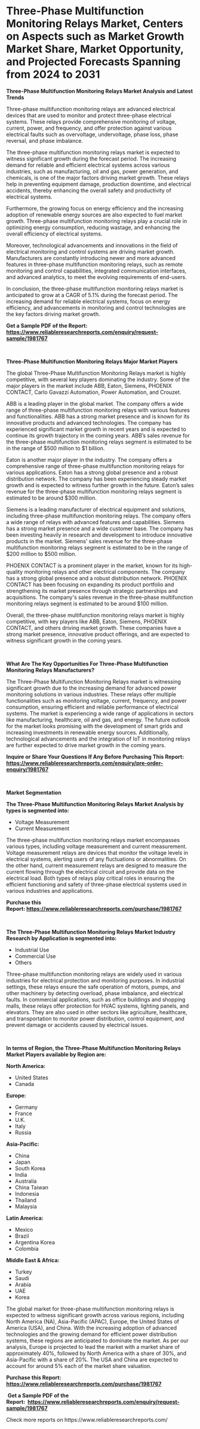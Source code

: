 <p><h1>Three-Phase Multifunction Monitoring Relays Market, Centers on Aspects such as Market Growth Market Share, Market Opportunity, and Projected Forecasts Spanning from 2024 to 2031</h1></p><p><strong>Three-Phase Multifunction Monitoring Relays Market Analysis and Latest Trends</strong></p>
<p><p>Three-phase multifunction monitoring relays are advanced electrical devices that are used to monitor and protect three-phase electrical systems. These relays provide comprehensive monitoring of voltage, current, power, and frequency, and offer protection against various electrical faults such as overvoltage, undervoltage, phase loss, phase reversal, and phase imbalance.</p><p>The three-phase multifunction monitoring relays market is expected to witness significant growth during the forecast period. The increasing demand for reliable and efficient electrical systems across various industries, such as manufacturing, oil and gas, power generation, and chemicals, is one of the major factors driving market growth. These relays help in preventing equipment damage, production downtime, and electrical accidents, thereby enhancing the overall safety and productivity of electrical systems.</p><p>Furthermore, the growing focus on energy efficiency and the increasing adoption of renewable energy sources are also expected to fuel market growth. Three-phase multifunction monitoring relays play a crucial role in optimizing energy consumption, reducing wastage, and enhancing the overall efficiency of electrical systems.</p><p>Moreover, technological advancements and innovations in the field of electrical monitoring and control systems are driving market growth. Manufacturers are constantly introducing newer and more advanced features in three-phase multifunction monitoring relays, such as remote monitoring and control capabilities, integrated communication interfaces, and advanced analytics, to meet the evolving requirements of end-users.</p><p>In conclusion, the three-phase multifunction monitoring relays market is anticipated to grow at a CAGR of 5.1% during the forecast period. The increasing demand for reliable electrical systems, focus on energy efficiency, and advancements in monitoring and control technologies are the key factors driving market growth.</p></p>
<p><strong>Get a Sample PDF of the Report:&nbsp; <a href="https://www.reliableresearchreports.com/enquiry/request-sample/1981767">https://www.reliableresearchreports.com/enquiry/request-sample/1981767</a></strong></p>
<p>&nbsp;</p>
<p><strong>Three-Phase Multifunction Monitoring Relays Major Market Players</strong></p>
<p><p>The global Three-Phase Multifunction Monitoring Relays market is highly competitive, with several key players dominating the industry. Some of the major players in the market include ABB, Eaton, Siemens, PHOENIX CONTACT, Carlo Gavazzi Automation, Power Automation, and Crouzet.</p><p>ABB is a leading player in the global market. The company offers a wide range of three-phase multifunction monitoring relays with various features and functionalities. ABB has a strong market presence and is known for its innovative products and advanced technologies. The company has experienced significant market growth in recent years and is expected to continue its growth trajectory in the coming years. ABB’s sales revenue for the three-phase multifunction monitoring relays segment is estimated to be in the range of $500 million to $1 billion.</p><p>Eaton is another major player in the industry. The company offers a comprehensive range of three-phase multifunction monitoring relays for various applications. Eaton has a strong global presence and a robust distribution network. The company has been experiencing steady market growth and is expected to witness further growth in the future. Eaton’s sales revenue for the three-phase multifunction monitoring relays segment is estimated to be around $300 million.</p><p>Siemens is a leading manufacturer of electrical equipment and solutions, including three-phase multifunction monitoring relays. The company offers a wide range of relays with advanced features and capabilities. Siemens has a strong market presence and a wide customer base. The company has been investing heavily in research and development to introduce innovative products in the market. Siemens’ sales revenue for the three-phase multifunction monitoring relays segment is estimated to be in the range of $200 million to $500 million.</p><p>PHOENIX CONTACT is a prominent player in the market, known for its high-quality monitoring relays and other electrical components. The company has a strong global presence and a robust distribution network. PHOENIX CONTACT has been focusing on expanding its product portfolio and strengthening its market presence through strategic partnerships and acquisitions. The company's sales revenue in the three-phase multifunction monitoring relays segment is estimated to be around $100 million.</p><p>Overall, the three-phase multifunction monitoring relays market is highly competitive, with key players like ABB, Eaton, Siemens, PHOENIX CONTACT, and others driving market growth. These companies have a strong market presence, innovative product offerings, and are expected to witness significant growth in the coming years.</p></p>
<p>&nbsp;</p>
<p><strong>What Are The Key Opportunities For Three-Phase Multifunction Monitoring Relays Manufacturers?</strong></p>
<p><p>The Three-Phase Multifunction Monitoring Relays market is witnessing significant growth due to the increasing demand for advanced power monitoring solutions in various industries. These relays offer multiple functionalities such as monitoring voltage, current, frequency, and power consumption, ensuring efficient and reliable performance of electrical systems. The market is experiencing a wide range of applications in sectors like manufacturing, healthcare, oil and gas, and energy. The future outlook for the market looks promising with the development of smart grids and increasing investments in renewable energy sources. Additionally, technological advancements and the integration of IoT in monitoring relays are further expected to drive market growth in the coming years.</p></p>
<p><strong>Inquire or Share Your Questions If Any Before Purchasing This Report: <a href="https://www.reliableresearchreports.com/enquiry/pre-order-enquiry/1981767">https://www.reliableresearchreports.com/enquiry/pre-order-enquiry/1981767</a></strong></p>
<p>&nbsp;</p>
<p><strong>Market Segmentation</strong></p>
<p><strong>The Three-Phase Multifunction Monitoring Relays Market Analysis by types is segmented into:</strong></p>
<p><ul><li>Voltage Measurement</li><li>Current Measurement</li></ul></p>
<p><p>The three-phase multifunction monitoring relays market encompasses various types, including voltage measurement and current measurement. Voltage measurement relays are devices that monitor the voltage levels in electrical systems, alerting users of any fluctuations or abnormalities. On the other hand, current measurement relays are designed to measure the current flowing through the electrical circuit and provide data on the electrical load. Both types of relays play critical roles in ensuring the efficient functioning and safety of three-phase electrical systems used in various industries and applications.</p></p>
<p><strong>Purchase this Report:&nbsp;<a href="https://www.reliableresearchreports.com/purchase/1981767">https://www.reliableresearchreports.com/purchase/1981767</a></strong></p>
<p>&nbsp;</p>
<p><strong>The Three-Phase Multifunction Monitoring Relays Market Industry Research by Application is segmented into:</strong></p>
<p><ul><li>Industrial Use</li><li>Commercial Use</li><li>Others</li></ul></p>
<p><p>Three-phase multifunction monitoring relays are widely used in various industries for electrical protection and monitoring purposes. In industrial settings, these relays ensure the safe operation of motors, pumps, and other machinery by detecting overload, phase imbalance, and electrical faults. In commercial applications, such as office buildings and shopping malls, these relays offer protection for HVAC systems, lighting panels, and elevators. They are also used in other sectors like agriculture, healthcare, and transportation to monitor power distribution, control equipment, and prevent damage or accidents caused by electrical issues.</p></p>
<p>&nbsp;</p>
<p><strong>In terms of Region, the Three-Phase Multifunction Monitoring Relays Market Players available by Region are:</strong></p>
<p>
    <p> <strong> North America: </strong>
        <ul>
            <li>United States</li>
            <li>Canada</li>
        </ul>
        </p> 
    <p> <strong> Europe: </strong>
        <ul>
            <li>Germany</li>
            <li>France</li>
            <li>U.K.</li>
            <li>Italy</li>
            <li>Russia</li>
        </ul>
        </p> 
    <p> <strong> Asia-Pacific: </strong>
        <ul>
            <li>China</li>
            <li>Japan</li>
            <li>South Korea</li>
            <li>India</li>
            <li>Australia</li>
            <li>China Taiwan</li>
            <li>Indonesia</li>
            <li>Thailand</li>
            <li>Malaysia</li>
        </ul>
        </p> 
    <p> <strong> Latin America: </strong>
        <ul>
            <li>Mexico</li>
            <li>Brazil</li>
            <li>Argentina Korea</li>
            <li>Colombia</li>
        </ul>
        </p> 
    <p> <strong> Middle East & Africa: </strong>
        <ul>
            <li>Turkey</li>
            <li>Saudi</li>
            <li>Arabia</li>
            <li>UAE</li>
            <li>Korea</li>
        </ul>
    </p>
    </p>
<p><p>The global market for three-phase multifunction monitoring relays is expected to witness significant growth across various regions, including North America (NA), Asia-Pacific (APAC), Europe, the United States of America (USA), and China. With the increasing adoption of advanced technologies and the growing demand for efficient power distribution systems, these regions are anticipated to dominate the market. As per our analysis, Europe is projected to lead the market with a market share of approximately 40%, followed by North America with a share of 30%, and Asia-Pacific with a share of 20%. The USA and China are expected to account for around 5% each of the market share valuation.</p></p>
<p><strong>Purchase this Report: <a href="https://www.reliableresearchreports.com/purchase/1981767">https://www.reliableresearchreports.com/purchase/1981767</a></strong></p>
<p>&nbsp;<strong>Get a Sample PDF of the Report:&nbsp;&nbsp;<a href="https://www.reliableresearchreports.com/enquiry/request-sample/1981767">https://www.reliableresearchreports.com/enquiry/request-sample/1981767</a></strong></p>
<p><strong></strong></p>
<p>Check more reports on https://www.reliableresearchreports.com/</p>